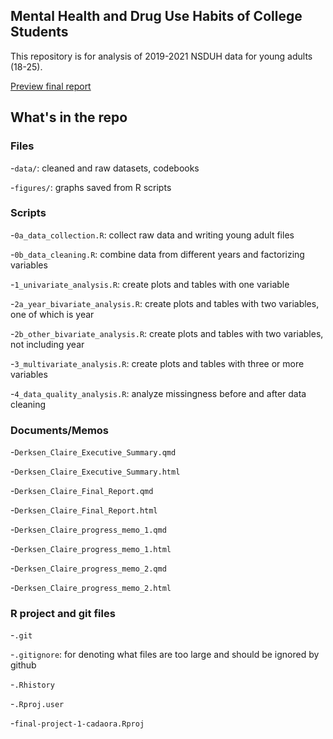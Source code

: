 ## Mental Health and Drug Use Habits of College Students

This repository is for analysis of 2019-2021 NSDUH data for young adults (18-25).

[Preview final report](https://html-preview.github.io/?url=https://github.com/cadaora/final-project-1/blob/main/Derksen_Claire_final_report.html)


## What's in the repo

### Files

-`data/`: cleaned and raw datasets, codebooks

-`figures/`: graphs saved from R scripts

### Scripts

-`0a_data_collection.R`: collect raw data and writing young adult files

-`0b_data_cleaning.R`: combine data from different years and factorizing variables

-`1_univariate_analysis.R`: create plots and tables with one variable

-`2a_year_bivariate_analysis.R`: create plots and tables with two variables, one of which is year

-`2b_other_bivariate_analysis.R`: create plots and tables with two variables, not including year

-`3_multivariate_analysis.R`: create plots and tables with three or more variables

-`4_data_quality_analysis.R`: analyze missingness before and after data cleaning

### Documents/Memos

-`Derksen_Claire_Executive_Summary.qmd`

-`Derksen_Claire_Executive_Summary.html`

-`Derksen_Claire_Final_Report.qmd`

-`Derksen_Claire_Final_Report.html`

-`Derksen_Claire_progress_memo_1.qmd`

-`Derksen_Claire_progress_memo_1.html`

-`Derksen_Claire_progress_memo_2.qmd`

-`Derksen_Claire_progress_memo_2.html`

### R project and git files

-`.git`

-`.gitignore`: for denoting what files are too large and should be ignored by github

-`.Rhistory`

-`.Rproj.user`

-`final-project-1-cadaora.Rproj`
